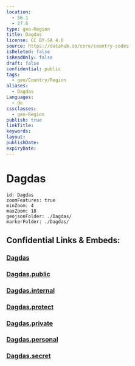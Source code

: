 ```yaml
---
location:
  - 56.1
  - 27.6
type: geo-Region
title: Dagdas
license: CC BY-SA 4.0
source: https://datahub.io/core/country-codes
isDeleted: false
isReadOnly: false
draft: false
confidential: public
tags:
  - geo/Country/Region
aliases:
  - Dagdas
Languages:
  - de
cssclasses:
  - geo-Region
publish: true
linkTitle:
keywords:
layout:
publishDate:
expiryDate:
---
```


# Dagdas

```leaflet
id: Dagdas
zoomFeatures: true 
minZoom: 4 
maxZoom: 18
geojsonFolder: ./Dagdas/
markerFolder: ./Dagdas/
```


## Confidential Links & Embeds: 

### [Dagdas](/_Standards/Earth/Continent/Europe/Europe~North/Latvia/Counties/Dagdas.md) 

### [Dagdas.public](/_public/Earth/Continent/Europe/Europe~North/Latvia/Counties/Dagdas.public.md) 

### [Dagdas.internal](/_internal/Earth/Continent/Europe/Europe~North/Latvia/Counties/Dagdas.internal.md) 

### [Dagdas.protect](/_protect/Earth/Continent/Europe/Europe~North/Latvia/Counties/Dagdas.protect.md) 

### [Dagdas.private](/_private/Earth/Continent/Europe/Europe~North/Latvia/Counties/Dagdas.private.md) 

### [Dagdas.personal](/_personal/Earth/Continent/Europe/Europe~North/Latvia/Counties/Dagdas.personal.md) 

### [Dagdas.secret](/_secret/Earth/Continent/Europe/Europe~North/Latvia/Counties/Dagdas.secret.md)

